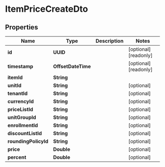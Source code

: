

# ItemPriceCreateDto


## Properties

| Name | Type | Description | Notes |
|------------ | ------------- | ------------- | -------------|
|**id** | **UUID** |  |  [optional] [readonly] |
|**timestamp** | **OffsetDateTime** |  |  [optional] [readonly] |
|**itemId** | **String** |  |  |
|**unitId** | **String** |  |  [optional] |
|**tenantId** | **String** |  |  [optional] |
|**currencyId** | **String** |  |  [optional] |
|**priceListId** | **String** |  |  [optional] |
|**unitGroupId** | **String** |  |  [optional] |
|**enrollmentId** | **String** |  |  [optional] |
|**discountListId** | **String** |  |  [optional] |
|**roundingPolicyId** | **String** |  |  [optional] |
|**price** | **Double** |  |  [optional] |
|**percent** | **Double** |  |  [optional] |



